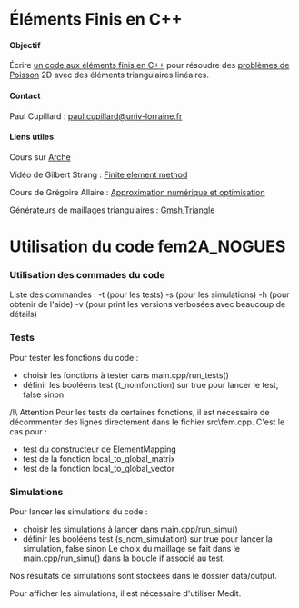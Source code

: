 # Éléments Finis en C++

#### Objectif

Écrire [un code aux éléments finis en C++](course/code.md) pour résoudre des 
[problèmes de Poisson](course/poisson.md) 2D avec des éléments triangulaires
linéaires. 

#### Contact

Paul Cupillard : paul.cupillard@univ-lorraine.fr

#### Liens utiles

Cours sur [Arche](http://arche.univ-lorraine.fr/course/view.php?id=61482)

Vidéo de Gilbert Strang : [Finite element method](https://www.youtube.com/watch?v=WwgrAH-IMOk)

Cours de Grégoire Allaire : [Approximation numérique et optimisation](http://www.cmap.polytechnique.fr/~allaire/map411/polycopie-map411.pdf)

Générateurs de maillages triangulaires : [Gmsh](http://gmsh.info/),[Triangle](https://www.cs.cmu.edu/~quake/triangle.html)

# Utilisation du code fem2A_NOGUES
### Utilisation des commades du code
Liste des commandes :
-t (pour les tests)
-s (pour les simulations)
-h (pour obtenir de l'aide)
-v (pour print les versions verbosées avec beaucoup de détails)

### Tests
Pour tester les fonctions du code :
- choisir les fonctions à tester dans main.cpp/run_tests()
- définir les booléens test (t_nomfonction) sur true pour lancer le test, false sinon

/!\ Attention
Pour les tests de certaines fonctions, il est nécessaire de décommenter des lignes directement dans le fichier src\fem.cpp. C'est le cas pour :
- test du constructeur de ElementMapping
- test de la fonction local_to_global_matrix
- test de la fonction local_to_global_vector


### Simulations
Pour lancer les simulations du code :
- choisir les simulations à lancer dans main.cpp/run_simu()
- définir les booléens test (s_nom_simulation) sur true pour lancer la simulation, false sinon
Le choix du maillage se fait dans le main.cpp/run_simu() dans la boucle if associé au test.

Nos résultats de simulations sont stockées dans le dossier data/output.

Pour afficher les simulations, il est nécessaire d'utiliser Medit.
